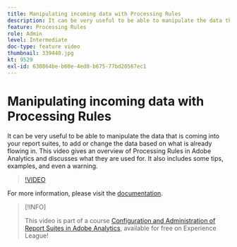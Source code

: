 ```yaml
---
title: Manipulating incoming data with Processing Rules
description: It can be very useful to be able to manipulate the data that is coming into your report suites, to add or change the data based on what is already flowing in. This video gives an overview of Processing Rules in Adobe Analytics and discusses what they are used for. It also includes some tips, examples, and even a warning.
feature: Processing Rules
role: Admin
level: Intermediate
doc-type: feature video
thumbnail: 339440.jpg
kt: 9529
exl-id: 630864be-b60e-4ed0-b675-77bd20567ec1
---
```

# Manipulating incoming data with Processing Rules

It can be very useful to be able to manipulate the data that is coming into your report suites, to add or change the data based on what is already flowing in. This video gives an overview of Processing Rules in Adobe Analytics and discusses what they are used for. It also includes some tips, examples, and even a warning.

>[!VIDEO](https://video.tv.adobe.com/v/339440/?quality=12&learn=on)

For more information, please visit the [documentation](https://experienceleague.adobe.com/docs/analytics/admin/admin-tools/processing-rules/processing-rules.html?lang=en).

>[!INFO]
>
> This video is part of a course [Configuration and Administration of Report Suites in Adobe Analytics](https://experienceleague.adobe.com/?recommended=Analytics-A-1-2021.1.administration), available for free on Experience League!